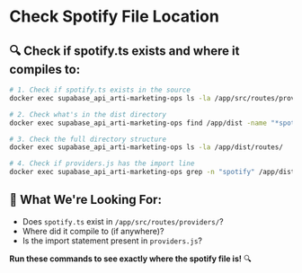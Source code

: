 # Check Spotify File Location

## 🔍 **Check if spotify.ts exists and where it compiles to:**

```bash
# 1. Check if spotify.ts exists in the source
docker exec supabase_api_arti-marketing-ops ls -la /app/src/routes/providers/

# 2. Check what's in the dist directory
docker exec supabase_api_arti-marketing-ops find /app/dist -name "*spotify*" -type f

# 3. Check the full directory structure
docker exec supabase_api_arti-marketing-ops ls -la /app/dist/routes/

# 4. Check if providers.js has the import line
docker exec supabase_api_arti-marketing-ops grep -n "spotify" /app/dist/routes/providers.js
```

## 🎯 **What We're Looking For:**
- Does `spotify.ts` exist in `/app/src/routes/providers/`?
- Where did it compile to (if anywhere)?
- Is the import statement present in `providers.js`?

**Run these commands to see exactly where the spotify file is!** 🔍
